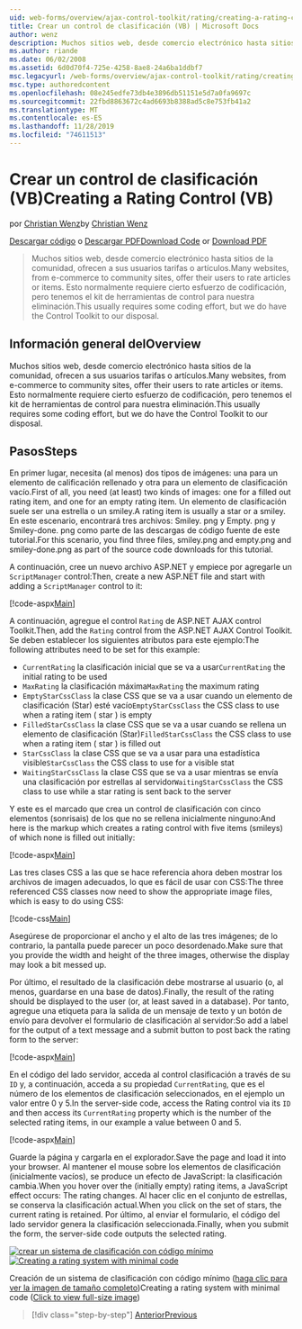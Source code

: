 ```yaml
---
uid: web-forms/overview/ajax-control-toolkit/rating/creating-a-rating-control-vb
title: Crear un control de clasificación (VB) | Microsoft Docs
author: wenz
description: Muchos sitios web, desde comercio electrónico hasta sitios de la comunidad, ofrecen a sus usuarios tarifas o artículos. Esto normalmente requiere cierto esfuerzo de codificación, pero tenemos...
ms.author: riande
ms.date: 06/02/2008
ms.assetid: 6d0d70f4-725e-4258-8ae8-24a6ba1ddbf7
msc.legacyurl: /web-forms/overview/ajax-control-toolkit/rating/creating-a-rating-control-vb
msc.type: authoredcontent
ms.openlocfilehash: 08e245edfe73db4e3896db51151e5d7a0fa9697c
ms.sourcegitcommit: 22fbd8863672c4ad6693b8388ad5c8e753fb41a2
ms.translationtype: MT
ms.contentlocale: es-ES
ms.lasthandoff: 11/28/2019
ms.locfileid: "74611513"
---
```

# <a name="creating-a-rating-control-vb"></a><span data-ttu-id="2c157-104">Crear un control de clasificación (VB)</span><span class="sxs-lookup"><span data-stu-id="2c157-104">Creating a Rating Control (VB)</span></span>

<span data-ttu-id="2c157-105">por [Christian Wenz](https://github.com/wenz)</span><span class="sxs-lookup"><span data-stu-id="2c157-105">by [Christian Wenz](https://github.com/wenz)</span></span>

<span data-ttu-id="2c157-106">[Descargar código](https://download.microsoft.com/download/9/3/f/93f8daea-bebd-4821-833b-95205389c7d0/rating0.vb.zip) o [Descargar PDF](https://download.microsoft.com/download/2/d/c/2dc10e34-6983-41d4-9c08-f78f5387d32b/rating0VB.pdf)</span><span class="sxs-lookup"><span data-stu-id="2c157-106">[Download Code](https://download.microsoft.com/download/9/3/f/93f8daea-bebd-4821-833b-95205389c7d0/rating0.vb.zip) or [Download PDF](https://download.microsoft.com/download/2/d/c/2dc10e34-6983-41d4-9c08-f78f5387d32b/rating0VB.pdf)</span></span>

> <span data-ttu-id="2c157-107">Muchos sitios web, desde comercio electrónico hasta sitios de la comunidad, ofrecen a sus usuarios tarifas o artículos.</span><span class="sxs-lookup"><span data-stu-id="2c157-107">Many websites, from e-commerce to community sites, offer their users to rate articles or items.</span></span> <span data-ttu-id="2c157-108">Esto normalmente requiere cierto esfuerzo de codificación, pero tenemos el kit de herramientas de control para nuestra eliminación.</span><span class="sxs-lookup"><span data-stu-id="2c157-108">This usually requires some coding effort, but we do have the Control Toolkit to our disposal.</span></span>

## <a name="overview"></a><span data-ttu-id="2c157-109">Información general del</span><span class="sxs-lookup"><span data-stu-id="2c157-109">Overview</span></span>

<span data-ttu-id="2c157-110">Muchos sitios web, desde comercio electrónico hasta sitios de la comunidad, ofrecen a sus usuarios tarifas o artículos.</span><span class="sxs-lookup"><span data-stu-id="2c157-110">Many websites, from e-commerce to community sites, offer their users to rate articles or items.</span></span> <span data-ttu-id="2c157-111">Esto normalmente requiere cierto esfuerzo de codificación, pero tenemos el kit de herramientas de control para nuestra eliminación.</span><span class="sxs-lookup"><span data-stu-id="2c157-111">This usually requires some coding effort, but we do have the Control Toolkit to our disposal.</span></span>

## <a name="steps"></a><span data-ttu-id="2c157-112">Pasos</span><span class="sxs-lookup"><span data-stu-id="2c157-112">Steps</span></span>

<span data-ttu-id="2c157-113">En primer lugar, necesita (al menos) dos tipos de imágenes: una para un elemento de calificación rellenado y otra para un elemento de clasificación vacío.</span><span class="sxs-lookup"><span data-stu-id="2c157-113">First of all, you need (at least) two kinds of images: one for a filled out rating item, and one for an empty rating item.</span></span> <span data-ttu-id="2c157-114">Un elemento de clasificación suele ser una estrella o un smiley.</span><span class="sxs-lookup"><span data-stu-id="2c157-114">A rating item is usually a star or a smiley.</span></span> <span data-ttu-id="2c157-115">En este escenario, encontrará tres archivos: Smiley. png y Empty. png y Smiley-done. png como parte de las descargas de código fuente de este tutorial.</span><span class="sxs-lookup"><span data-stu-id="2c157-115">For this scenario, you find three files, smiley.png and empty.png and smiley-done.png as part of the source code downloads for this tutorial.</span></span>

<span data-ttu-id="2c157-116">A continuación, cree un nuevo archivo ASP.NET y empiece por agregarle un `ScriptManager` control:</span><span class="sxs-lookup"><span data-stu-id="2c157-116">Then, create a new ASP.NET file and start with adding a `ScriptManager` control to it:</span></span>

[!code-aspx[Main](creating-a-rating-control-vb/samples/sample1.aspx)]

<span data-ttu-id="2c157-117">A continuación, agregue el control `Rating` de ASP.NET AJAX control Toolkit.</span><span class="sxs-lookup"><span data-stu-id="2c157-117">Then, add the `Rating` control from the ASP.NET AJAX Control Toolkit.</span></span> <span data-ttu-id="2c157-118">Se deben establecer los siguientes atributos para este ejemplo:</span><span class="sxs-lookup"><span data-stu-id="2c157-118">The following attributes need to be set for this example:</span></span>

- <span data-ttu-id="2c157-119">`CurrentRating` la clasificación inicial que se va a usar</span><span class="sxs-lookup"><span data-stu-id="2c157-119">`CurrentRating` the initial rating to be used</span></span>
- <span data-ttu-id="2c157-120">`MaxRating` la clasificación máxima</span><span class="sxs-lookup"><span data-stu-id="2c157-120">`MaxRating` the maximum rating</span></span>
- <span data-ttu-id="2c157-121">`EmptyStarCssClass` la clase CSS que se va a usar cuando un elemento de clasificación (Star) esté vacío</span><span class="sxs-lookup"><span data-stu-id="2c157-121">`EmptyStarCssClass` the CSS class to use when a rating item ( star ) is empty</span></span>
- <span data-ttu-id="2c157-122">`FilledStarCssClass` la clase CSS que se va a usar cuando se rellena un elemento de clasificación (Star)</span><span class="sxs-lookup"><span data-stu-id="2c157-122">`FilledStarCssClass` the CSS class to use when a rating item ( star ) is filled out</span></span>
- <span data-ttu-id="2c157-123">`StarCssClass` la clase CSS que se va a usar para una estadística visible</span><span class="sxs-lookup"><span data-stu-id="2c157-123">`StarCssClass` the CSS class to use for a visible stat</span></span>
- <span data-ttu-id="2c157-124">`WaitingStarCssClass` la clase CSS que se va a usar mientras se envía una clasificación por estrellas al servidor</span><span class="sxs-lookup"><span data-stu-id="2c157-124">`WaitingStarCssClass` the CSS class to use while a star rating is sent back to the server</span></span>

<span data-ttu-id="2c157-125">Y este es el marcado que crea un control de clasificación con cinco elementos (sonrisais) de los que no se rellena inicialmente ninguno:</span><span class="sxs-lookup"><span data-stu-id="2c157-125">And here is the markup which creates a rating control with five items (smileys) of which none is filled out initially:</span></span>

[!code-aspx[Main](creating-a-rating-control-vb/samples/sample2.aspx)]

<span data-ttu-id="2c157-126">Las tres clases CSS a las que se hace referencia ahora deben mostrar los archivos de imagen adecuados, lo que es fácil de usar con CSS:</span><span class="sxs-lookup"><span data-stu-id="2c157-126">The three referenced CSS classes now need to show the appropriate image files, which is easy to do using CSS:</span></span>

[!code-css[Main](creating-a-rating-control-vb/samples/sample3.css)]

<span data-ttu-id="2c157-127">Asegúrese de proporcionar el ancho y el alto de las tres imágenes; de lo contrario, la pantalla puede parecer un poco desordenado.</span><span class="sxs-lookup"><span data-stu-id="2c157-127">Make sure that you provide the width and height of the three images, otherwise the display may look a bit messed up.</span></span>

<span data-ttu-id="2c157-128">Por último, el resultado de la clasificación debe mostrarse al usuario (o, al menos, guardarse en una base de datos).</span><span class="sxs-lookup"><span data-stu-id="2c157-128">Finally, the result of the rating should be displayed to the user (or, at least saved in a database).</span></span> <span data-ttu-id="2c157-129">Por tanto, agregue una etiqueta para la salida de un mensaje de texto y un botón de envío para devolver el formulario de clasificación al servidor:</span><span class="sxs-lookup"><span data-stu-id="2c157-129">So add a label for the output of a text message and a submit button to post back the rating form to the server:</span></span>

[!code-aspx[Main](creating-a-rating-control-vb/samples/sample4.aspx)]

<span data-ttu-id="2c157-130">En el código del lado servidor, acceda al control clasificación a través de su `ID` y, a continuación, acceda a su propiedad `CurrentRating`, que es el número de los elementos de clasificación seleccionados, en el ejemplo un valor entre 0 y 5.</span><span class="sxs-lookup"><span data-stu-id="2c157-130">In the server-side code, access the Rating control via its `ID` and then access its `CurrentRating` property which is the number of the selected rating items, in our example a value between 0 and 5.</span></span>

[!code-aspx[Main](creating-a-rating-control-vb/samples/sample5.aspx)]

<span data-ttu-id="2c157-131">Guarde la página y cargarla en el explorador.</span><span class="sxs-lookup"><span data-stu-id="2c157-131">Save the page and load it into your browser.</span></span> <span data-ttu-id="2c157-132">Al mantener el mouse sobre los elementos de clasificación (inicialmente vacíos), se produce un efecto de JavaScript: la clasificación cambia.</span><span class="sxs-lookup"><span data-stu-id="2c157-132">When you hover over the (initially empty) rating items, a JavaScript effect occurs: The rating changes.</span></span> <span data-ttu-id="2c157-133">Al hacer clic en el conjunto de estrellas, se conserva la clasificación actual.</span><span class="sxs-lookup"><span data-stu-id="2c157-133">When you click on the set of stars, the current rating is retained.</span></span> <span data-ttu-id="2c157-134">Por último, al enviar el formulario, el código del lado servidor genera la clasificación seleccionada.</span><span class="sxs-lookup"><span data-stu-id="2c157-134">Finally, when you submit the form, the server-side code outputs the selected rating.</span></span>

<span data-ttu-id="2c157-135">[![crear un sistema de clasificación con código mínimo](creating-a-rating-control-vb/_static/image2.png)](creating-a-rating-control-vb/_static/image1.png)</span><span class="sxs-lookup"><span data-stu-id="2c157-135">[![Creating a rating system with minimal code](creating-a-rating-control-vb/_static/image2.png)](creating-a-rating-control-vb/_static/image1.png)</span></span>

<span data-ttu-id="2c157-136">Creación de un sistema de clasificación con código mínimo ([haga clic para ver la imagen de tamaño completo](creating-a-rating-control-vb/_static/image3.png))</span><span class="sxs-lookup"><span data-stu-id="2c157-136">Creating a rating system with minimal code ([Click to view full-size image](creating-a-rating-control-vb/_static/image3.png))</span></span>

> [!div class="step-by-step"]
> [<span data-ttu-id="2c157-137">Anterior</span><span class="sxs-lookup"><span data-stu-id="2c157-137">Previous</span></span>](creating-a-rating-control-cs.md)
